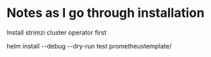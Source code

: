 # Notes as I go through installation

Install strimzi cluster operator first

helm install --debug --dry-run test prometheustemplate/
